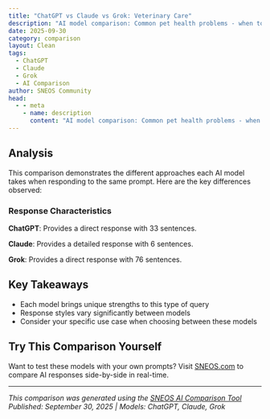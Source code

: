 ```yaml
---
title: "ChatGPT vs Claude vs Grok: Veterinary Care"
description: "AI model comparison: Common pet health problems - when to see vet..."
date: 2025-09-30
category: comparison
layout: Clean
tags:
  - ChatGPT
  - Claude
  - Grok
  - AI Comparison
author: SNEOS Community
head:
  - - meta
    - name: description
      content: "AI model comparison: Common pet health problems - when to see vet..."
---
```


<ChatComparison
  title="ChatGPT vs Claude vs Grok: Veterinary Care"
  prompt="Common pet health problems - when to see vet"
  :responses='{
    "ChatGPT": "Common Pet Health Problems \u2013 When to See a Vet\n\nPets can experience various health issues, some minor and others more serious. Knowing when to seek veterinary care is important to ensure your pet stays healthy and happy. Here are some common health problems in pets and guidelines on when to visit the vet:\n\n1. Vomiting and Diarrhea\n- When to worry: If your pet vomits repeatedly, has diarrhea for more than 24 hours, shows signs of dehydration, lethargy, or blood in vomit/stool.\n- Action: See the vet if symptoms persist beyond a day or worsen quickly.\n\n2. Changes in Appetite or Weight\n- When to worry: Sudden loss of appetite, rapid weight loss or gain, or difficulty eating.\n- Action: Schedule a vet visit to identify underlying causes like infections, dental issues, or chronic disease.\n\n3. Coughing, Sneezing, or Difficulty Breathing\n- When to worry: Persistent coughing or sneezing, wheezing, labored breathing, or blue gums.\n- Action: Immediate veterinary attention is necessary as it may indicate respiratory infections or other serious conditions.\n\n4. Skin Problems\n- When to worry: Excessive scratching, hair loss, sores, lumps, redness, or unusual odors.\n- Action: See the vet for proper diagnosis and treatment of allergies, infections, or parasites.\n\n5. Changes in Urination or Defecation\n- When to worry: Straining, blood in urine or stool, increased frequency, or accidents in the house.\n- Action: Prompt veterinary evaluation is needed to rule out urinary tract infections or gastrointestinal problems.\n\n6. Lethargy or Behavioral Changes\n- When to worry: Sudden weakness, disorientation, aggression, or hiding.\n- Action: Consult your vet to address possible underlying health issues.\n\n7. Eye or Ear Problems\n- When to worry: Redness, discharge, swelling, scratching at eyes or ears, head shaking.\n- Action: Veterinary care is important to prevent infections or damage.\n\n8. Injuries or Pain\n- When to worry: Limping, swelling, sensitivity to touch, wounds that bleed excessively.\n- Action: Immediate or prompt vet visit depending on severity.\n\n9. Seizures or Collapse\n- When to worry: Any seizure activity or collapse.\n- Action: Emergency veterinary care is urgently needed.\n\nWhen in Doubt\nIf you are ever unsure about your pet\u2019s symptoms or health, it is best to consult your veterinarian promptly. Early diagnosis and treatment can prevent many problems from becoming serious.\n\nRegular check-ups and vaccinations also help maintain your pet\u2019s health and catch issues early. Always keep your vet\u2019s contact information handy for emergencies.",
    "Claude": "# Common Pet Health Problems: When to Call the Vet\n\n## \uD83D\uDEA8 **EMERGENCY - See Vet Immediately**\n- Difficulty breathing or choking\n- Unconsciousness or collapse\n- Severe bleeding\n- Suspected poisoning\n- Seizures\n- Bloated, hard abdomen (especially large dogs)\n- Eye injuries\n- Heatstroke symptoms\n- Inability to urinate or defecate\n\n## \u26A0\uFE0F **See Vet Within 24-48 Hours**\n\n### Digestive Issues\n- **Vomiting**: More than 2-3 times, contains blood, or with other symptoms\n- **Diarrhea**: Persistent (\u003E24 hours), bloody, or with dehydration signs\n- **Loss of appetite**: Complete loss for \u003E24 hours\n\n### Behavioral Changes\n- **Lethargy**: Sudden, extreme tiredness or weakness\n- **Hiding**: Unusual withdrawal from family\n- **Aggression**: Sudden personality changes\n\n### Physical Symptoms\n- **Limping**: Persistent or severe\n- **Excessive scratching**: Constant itching, hot spots, hair loss\n- **Urination changes**: Straining, frequent attempts, blood in urine\n- **Coughing**: Persistent, especially if dry or honking sound\n\n## \uD83C\uDFE0 **Monitor at Home (But Watch Closely)**\n\n### Mild Symptoms That May Resolve\n- Occasional loose stool (if eating/drinking normally)\n- Minor scratching (without wounds)\n- Slight decrease in appetite (if still drinking water)\n- Mild lethargy after exercise or heat\n\n## \uD83D\uDCCB **Regular Vet Checkups Needed For**\n- Annual wellness exams\n- Vaccinations\n- Dental cleanings\n- Weight management\n- Senior pet health monitoring (every 6 months for older pets)\n\n## \uD83D\uDD0D **Red Flags in Specific Pets**\n\n### Dogs\n- Dry nose with fever\n- Excessive panting when not hot/active\n- Swollen abdomen\n- Pale gums\n\n### Cats\n- Not using litter box suddenly\n- Excessive hiding\n- Open-mouth breathing\n- Not grooming\n\n## \uD83D\uDCA1 **When in Doubt**\n**Always err on the side of caution.** Many veterinary clinics have phone consultations available to help you determine if your pet needs immediate attention.\n\n**Trust your instincts** - you know your pet best. If something seems \u0022off,\u0022 it\u0027s worth a professional evaluation.\n\n---\n*This is general guidance only. Always consult with your veterinarian for specific health concerns about your pet.*",
    "Grok": "Pets can experience a variety of health issues, and recognizing when to seek veterinary care is crucial for their well-being. Below is a list of common pet health problems for dogs and cats, along with signs that indicate it\u2019s time to see a veterinarian. If you\u0027re ever unsure about your pet\u0027s condition, it\u2019s always best to err on the side of caution and consult your vet.\n\n---\n\n### 1. Vomiting and Diarrhea\n   - **Common Causes**: Dietary indiscretion (eating something they shouldn\u2019t), infections, parasites, stress, or underlying diseases (e.g., pancreatitis, kidney disease).\n   - **When to See a Vet**:\n     - Vomiting or diarrhea persists for more than 24 hours.\n     - Blood is present in vomit or stool.\n     - Your pet seems lethargic, dehydrated (dry gums, sunken eyes), or refuses to eat.\n     - Vomiting is frequent or forceful (projectile vomiting).\n     - Suspected ingestion of toxic substances (chocolate, antifreeze, medications, etc.).\n\n---\n\n### 2. Lethargy or Weakness\n   - **Common Causes**: Pain, infection, anemia, dehydration, or chronic conditions like heart disease or diabetes.\n   - **When to See a Vet**:\n     - Lethargy lasts more than a day or is accompanied by other symptoms (e.g., vomiting, fever, loss of appetite).\n     - Sudden collapse or inability to stand or walk.\n     - Pale gums (could indicate anemia or shock).\n\n---\n\n### 3. Loss of Appetite\n   - **Common Causes**: Stress, dental pain, nausea, infections, or serious conditions like kidney or liver disease.\n   - **When to See a Vet**:\n     - Refusal to eat lasts more than 24-48 hours (especially critical for cats, as they can develop hepatic lipidosis, a life-threatening liver condition).\n     - Accompanied by weight loss, vomiting, or lethargy.\n     - Sudden or complete refusal of food or water.\n\n---\n\n### 4. Respiratory Issues (Coughing, Sneezing, or Difficulty Breathing)\n   - **Common Causes**: Allergies, infections (e.g., kennel cough in dogs, upper respiratory infections in cats), heart disease, or foreign objects in airways.\n   - **When to See a Vet**:\n     - Breathing is rapid, labored, or noisy.\n     - Coughing or sneezing persists for more than a few days or worsens.\n     - Blue or pale gums (indicating lack of oxygen).\n     - Sudden onset of breathing difficulty (emergency\u2014seek immediate care).\n\n---\n\n### 5. Skin Issues (Itching, Redness, Hair Loss)\n   - **Common Causes**: Allergies, fleas, ticks, infections, or underlying conditions like hypothyroidism.\n   - **When to See a Vet**:\n     - Persistent scratching, biting, or licking leads to sores or infections.\n     - Hair loss or red, inflamed skin doesn\u2019t improve with basic care.\n     - Visible parasites (fleas, ticks) or unusual lumps/bumps.\n\n---\n\n### 6. Urinary Problems\n   - **Common Causes**: Urinary tract infections (UTIs), bladder stones, kidney issues, or blockages (especially in male cats, which can be fatal).\n   - **When to See a Vet**:\n     - Straining to urinate, frequent attempts with little output, or crying while urinating.\n     - Blood in urine or accidents outside the litter box/crate.\n     - Complete inability to urinate (emergency\u2014seek immediate care, as this can be life-threatening).\n\n---\n\n### 7. Eye or Ear Issues\n   - **Common Causes**: Infections, allergies, trauma, or foreign objects.\n   - **When to See a Vet**:\n     - Excessive discharge, redness, or swelling in eyes or ears.\n     - Squinting, pawing at the face, or sensitivity to light.\n     - Foul odor or dark discharge from ears (possible ear infection).\n     - Cloudiness or sudden vision loss.\n\n---\n\n### 8. Lameness or Difficulty Moving\n   - **Common Causes**: Arthritis, injuries, sprains, or neurological issues.\n   - **When to See a Vet**:\n     - Limping persists for more than a day or worsens.\n     - Refusal to bear weight on a limb or sudden inability to walk.\n     - Visible swelling, deformity, or signs of pain when touched.\n\n---\n\n### 9. Behavioral Changes\n   - **Common Causes**: Pain, stress, anxiety, or underlying medical issues.\n   - **When to See a Vet**:\n     - Sudden aggression, hiding, or excessive vocalization.\n     - Disorientation, confusion, or seizures (emergency).\n     - Significant changes in sleep, activity, or interaction with family.\n\n---\n\n### 10. Wounds or Injuries\n   - **Common Causes**: Fights, accidents, or self-inflicted injuries from scratching/licking.\n   - **When to See a Vet**:\n     - Deep cuts, puncture wounds, or bleeding that doesn\u2019t stop after a few minutes.\n     - Signs of infection (redness, swelling, pus) in a wound.\n     - Suspected broken bones or trauma from a fall or car accident (emergency).\n\n---\n\n### General Guidelines for Emergency Situations\nSeek immediate veterinary care if your pet experiences:\n- Seizures or convulsions.\n- Unconsciousness or collapse.\n- Severe bleeding or trauma.\n- Ingestion of toxic substances (call a vet or poison control immediately).\n- Difficulty breathing or choking.\n- Extreme pain or distress (whining, crying, or trembling).\n\n---\n\n### Preventative Care and Monitoring\nRegular vet checkups, vaccinations, parasite prevention (fleas, ticks, worms), and a balanced diet can help catch or prevent many health issues before they become serious. Keep an eye on your pet\u2019s normal behavior, appetite, and bathroom habits so you can quickly notice changes.\n\n### Final Note\nEven if a symptom seems mild, trust your instincts as a pet owner. Pets often hide pain or illness, so subtle changes can indicate a bigger problem. If in doubt, contact your veterinarian for advice\u2014many clinics offer phone consultations for non-emergency concerns. For after-hours emergencies, locate a 24-hour vet or emergency animal hospital in your area ahead of time."
  }'
  published-date="22:46"
/>

## Analysis

This comparison demonstrates the different approaches each AI model takes when responding to the same prompt. Here are the key differences observed:

### Response Characteristics

**ChatGPT**: Provides a direct response with 33 sentences. 

**Claude**: Provides a detailed response with 6 sentences. 

**Grok**: Provides a direct response with 76 sentences. 

## Key Takeaways

- Each model brings unique strengths to this type of query
- Response styles vary significantly between models
- Consider your specific use case when choosing between these models

## Try This Comparison Yourself

Want to test these models with your own prompts? Visit [SNEOS.com](https://sneos.com) to compare AI responses side-by-side in real-time.

---

*This comparison was generated using the [SNEOS AI Comparison Tool](https://sneos.com)*
*Published: September 30, 2025 | Models: ChatGPT, Claude, Grok*
